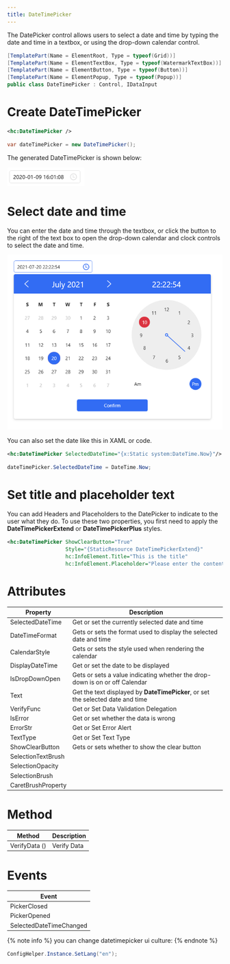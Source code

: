 ```yaml
---
title: DateTimePicker
---
```


The DatePicker control allows users to select a date and time by typing the date and time in a textbox, or using the drop-down calendar control.

``` CS
[TemplatePart(Name = ElementRoot, Type = typeof(Grid))]
[TemplatePart(Name = ElementTextBox, Type = typeof(WatermarkTextBox))]
[TemplatePart(Name = ElementButton, Type = typeof(Button))]
[TemplatePart(Name = ElementPopup, Type = typeof(Popup))]
public class DateTimePicker : Control, IDataInput
```

# Create DateTimePicker

``` XML
<hc:DateTimePicker />
```

``` CS
var dateTimePicker = new DateTimePicker();
```

The generated DateTimePicker is shown below:

![DateTimePicker](https://raw.githubusercontent.com/HandyOrg/HandyOrgResource/master/HandyControl/Doc/extend_controls/DateTimePicker_1.png)

# Select date and time

You can enter the date and time through the textbox, or click the button to the right of the text box to open the drop-down calendar and clock controls to select the date and time.

![DateTimePicker](https://raw.githubusercontent.com/HandyOrg/HandyOrgResource/master/HandyControl/Doc/extend_controls/DateTimePicker_2.png)

You can also set the date like this in XAML or code.

``` XML
<hc:DateTimePicker SelectedDateTime="{x:Static system:DateTime.Now}"/>
```

``` CS
dateTimePicker.SelectedDateTime = DateTime.Now;
```

# Set title and placeholder text

You can add Headers and Placeholders to the DatePicker to indicate to the user what they do. To use these two properties, you first need to apply the **DateTimePickerExtend** or **DateTimePickerPlus** styles.

``` XML
<hc:DateTimePicker ShowClearButton="True"
                   Style="{StaticResource DateTimePickerExtend}"
                   hc:InfoElement.Title="This is the title"
                   hc:InfoElement.Placeholder="Please enter the content"/>
```
# Attributes
| Property | Description |
| ---------------- | ------------------ |
| SelectedDateTime | Get or set the currently selected date and time |
| DateTimeFormat | Gets or sets the format used to display the selected date and time |
| CalendarStyle | Gets or sets the style used when rendering the calendar |
| DisplayDateTime | Get or set the date to be displayed |
| IsDropDownOpen | Gets or sets a value indicating whether the drop-down is on or off Calendar |
| Text | Get the text displayed by **DateTimePicker**, or set the selected date and time |
| VerifyFunc | Get or Set Data Validation Delegation |
| IsError | Get or set whether the data is wrong |
| ErrorStr | Get or Set Error Alert |
| TextType | Get or Set Text Type |
| ShowClearButton | Gets or sets whether to show the clear button |
|SelectionTextBrush||
|SelectionOpacity||
|SelectionBrush||
|CaretBrushProperty||

# Method
| Method | Description |
| ---------------- | ------------------ |
| VerifyData () | Verify Data |

# Events
| Event |
| ---------------- |
| PickerClosed |
| PickerOpened |
| SelectedDateTimeChanged |

{% note info %}
you can change datetimepicker ui culture:
{% endnote %}
``` CS
ConfigHelper.Instance.SetLang("en");
```

